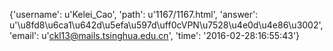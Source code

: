 {'username': u'Kelei_Cao', 'path': u'1167/1167.html', 'answer': u'\u8fd8\u6ca1\u642d\u5efa\u597d\uff0cVPN\u7528\u4e0d\u4e86\u3002', 'email': u'ckl13@mails.tsinghua.edu.cn', 'time': '2016-02-28:16:55:43'}